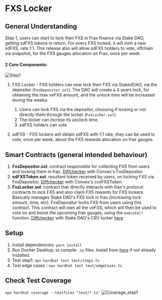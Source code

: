 # FXS Locker

## General Understanding

Step 1, users can start to lock their FXS in Frax finance via Stake DAO, getting sdFXS tokens in return. For every FXS locked, it will mint a new sdFXS, rate 1:1. This release also will allow sdFXS holders to vote, offchain via snapshot, for the FXS gauges allocation on Frax, once per week.

#### 2 Core Components:

![Step1](https://user-images.githubusercontent.com/2848253/149667286-cf0e2e7f-c325-4919-95b5-45b8880eee37.png)

1. FXS Locker - FXS holders can now lock their FXS via StakedDAO, via the depositor (`FxsDepositor.sol`). The DAO will create a 4 years lock, for obtaining the max veFXS amount, and the unlock time will be increased during the weeks:

   1. Users can lock FXS via the depositor, choosing if locking or not directly them through the locker (`FxsLocker.sol`).
   2. The locker can increse its unclock time.
   3. sdFXS holders can vote

2. sdFXS - FXS lockers will obtain sdFXS with 1:1 rate, they can be used to vote, once per week, about the FXS rewards allocation on frax gauges.

## Smart Contracts (general intended behaviour)

1. **FxsDepositor.sol**: contract responsible for collecting FXS from users and locking them in frax. [Diffchecker](https://www.diffnow.com/report/5apbh) with Convex's FxsDepositor.
2. **sdFXSToken.sol**: resultant token received by users, on locking FXS via FxsDepositor. [Diffchecker](https://www.diffchecker.com/QFoCaRAo) with Convex's cvxFXSToken.
3. **FxsLocker.sol**: contract that directly interacts with frax's protocol contracts to lock FXS and also claim FXS rewards for FXS lockers. Basically manages Stake DAO's FXS lock in frax (increasing lock amount, time, etc). FxsDepositor locks FXS from users using this contract. This contract will own all the veFXS, which will then be used to vote on and boost the upcoming frax gauges, using the `execute()` function. [Diffchecker](https://www.diffnow.com/report/hp2ug) with Stake DAO's CRV locker [here](https://etherscan.io/address/0x52f541764E6e90eeBc5c21Ff570De0e2D63766B6#code)

## Setup

1. Install dependencies: `yarn install`
2. Run Docker Desktop, to compile `.vy` files. Install from [here](https://www.docker.com/products/docker-desktop) if not already installed.
3. Test step1: `npx hardhat test test/step1.ts`
4. Test edge cases : `npx hardhat test test/edgeCases.ts`

## Check Test Coverage

`npx hardhat coverage --testfiles "test/*.ts"`
![Coverage_step1](https://user-images.githubusercontent.com/2848253/149667184-8a6661d6-5777-4dbb-9e4a-1caa22608991.png)
